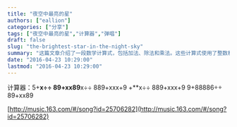 ```yaml
---
title: "夜空中最亮的星"
authors: ["eallion"]
categories: ["分享"]
tags: ["夜空中最亮的星","计算器","弹唱"]
draft: false
slug: "the-brightest-star-in-the-night-sky"
summary: "这篇文章介绍了一段数学计算式，包括加法、除法和乘法。这些计算式使用了整数和变量，并以夜空中最亮的星和大大的小蜗牛作为标题。"
date: "2016-04-23 10:29:00"
lastmod: "2016-04-23 10:29:00"
---
```


计算器：5+**x÷÷ 89+xx89**x÷÷ 889+xxx+9 +**x÷÷ 889+xxx+9 9+88886÷÷ 89+xx89

[http://music.163.com/#/song?id=25706282](http://music.163.com/#/song?id=25706282)

